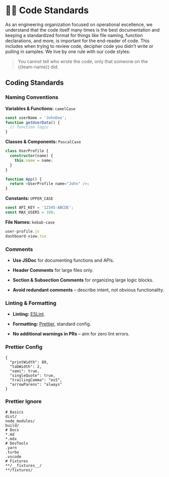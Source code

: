 <!--  
📝 Usage:  
- Replace *placeholders* with relevant details.  
- Update links and remove unnecessary sections.  
- Customize as needed.  

Happy documenting! 🚀  
-->

# 👨‍💻 Code Standards

As an engineering organization focused on operational excellence, we understand that the code itself many times is the best documentation and keeping a standardized format for things like file naming, function declarations, and more, is important for the end-reader of code. This includes when trying to review code, decipher code you didn't write or pulling in samples. We live by one rule with our code styles:

> You cannot tell who wrote the code, only that someone on the {{team-name}} did.

## Coding Standards

### Naming Conventions

**Variables & Functions:** `camelCase`

```typescript
const userName = 'JohnDoe';
function getUserData() {
  // function logic
}
```

**Classes & Components:** `PascalCase`

```typescript
class UserProfile {
  constructor(name) {
    this.name = name;
  }
}

function App() {
  return <UserProfile name="John" />;
}
```

**Constants:** `UPPER_CASE`

```typescript
const API_KEY = '12345-ABCDE';
const MAX_USERS = 100;
```

**File Names:** `kebab-case`

```typescript
user-profile.js
dashboard-view.tsx
```

### Comments

* **Use JSDoc** for documenting functions and APIs.

* **Header Comments** for large files only.

* **Section & Subsection Comments** for organizing large logic blocks.

* **Avoid redundant comments** – describe intent, not obvious functionality.

### Linting & Formatting

* **Linting:** [ESLint](https://eslint.org/).

* **Formatting:** [Prettier](https://prettier.io/), standard config.

* **No additional warnings in PRs** – aim for zero lint errors.

### Prettier Config

```plaintext
{
  "printWidth": 80,
  "tabWidth": 2,
  "semi": true,
  "singleQuote": true,
  "trailingComma": "es5",
  "arrowParens": "always"
}
```

### Prettier Ignore

```plaintext
# Basics
dist/
node_modules/
build/
# Docs
*.md
*.mdx
# DevTools
.yarn
.turbo
.vscode
# Fixtures
**/__fixtures__/
**/fixtures/
```
